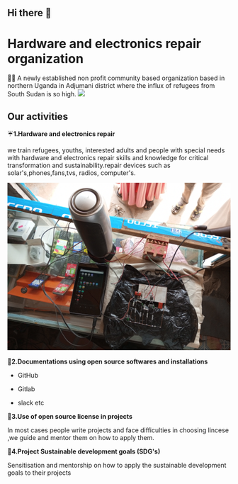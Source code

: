 ## Hi there 👋
<h1>Hardware and electronics repair organization</h1>

 
🙋‍♀️ A newly established non profit community based organization based in northern Uganda in Adjumani district where the influx of refugees from South Sudan is so high.
![](Images/aa7a6aab-84c8-45b0-86e8-554f4228d373.png)

<h2>Our activities</h2>

☔**1.Hardware and electronics repair**

we train refugees, youths, interested adults and people with special needs with hardware and electronics repair skills and knowledge for critical transformation and sustainability.repair devices such as solar's,phones,fans,tvs, radios, computer's.

![](Images/IMG_20230302_111954_432.jpg)


🏬**2.Documentations using open source softwares and installations**

- GitHub

- Gitlab

- slack etc 

🍻**3.Use of open source license in projects**

In most cases people write projects and face difficulties in choosing lincese ,we guide and mentor them on how to apply them.

 🎯**4.Project Sustainable development goals (SDG's)**

Sensitisation and mentorship on how to apply the sustainable development goals to their projects 

    



